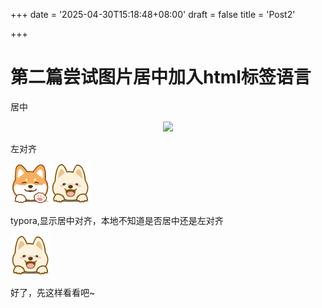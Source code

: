 +++
date = '2025-04-30T15:18:48+08:00'
draft = false
title = 'Post2'

+++

# 第二篇尝试图片居中加入html标签语言

居中

<center><img src="pics/羊.png" /></center>

左对齐

![柴柴](pics/柴犬.png)![](pics/田园犬.png)

typora,显示居中对齐，本地不知道是否居中还是左对齐 

![](pics/田园犬.png)

好了，先这样看看吧~